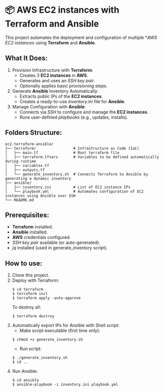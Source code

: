 # 📦 AWS EC2 instances with Terraform and Ansible
This project automates the deployment and configuration of multiple **AWS EC2 instances* using **Terraform** and **Ansible**.

## What It Does:
1. Provision Infrastructure with **Terraform**:
    - Creates 3 **EC2 instances** in **AWS**.
    - Generates and uses an *SSH key pair*.
    - Optionally applies basic provisioning steps.
2. Generate **Ansible** Inventory Automatically:
    - Extracts public IPs of the **EC2 instances**.
    - Creates a ready-to-use *inventory.ini* file for **Ansible**.
3. Manage Configuration with **Ansible**:
    - Connects via *SSH* to configure and manage the **EC2 instances**.
    - Runs user-defined *playbooks* (e.g., updates, installs).

## Folders Structure:
```
ec2-terraform-ansible/
├── terraform/                 # Infrastructure as Code (IaC)
│   ├── main.tf                # Root terraform file
│   ├── terraform.tfvars       # Variables to be defined automatically during runtime
│   ├── variables.tf
│   ├── outputs.tf
│   └── generate_inventory.sh  # Connects Terraform to Ansible by generating a dynamic inventory
├── ansible/
│   ├── inventory.ini          # List of EC2 instance IPs
│   └── playbook.yml           # Automates configuration of EC2 instances using Ansible over SSH
└── README.md
```

## Prerequisites:
* **Terraform** installed.
* **Ansible** installed.
* **AWS** credentials configured.
* *SSH key pair* available (or auto-generated).
* *jq* installed (used in generate_inventory script).

## How to use:
1. Clone this project.
2. Deploy with Terraform:
    ```
    $ cd terraform
    $ terraform init
    $ terraform apply -auto-approve
    ```
    To destroy all:
    ```
    $ terraform destroy
    ```
3. Automatically export IPs for Ansible with Shell script:
    - Make script executable (first time only):
    ```
    $ chmod +x generate_inventory.sh
    ```
    - Run script:
    ```
    $ ./generate_inventory.sh
    $ cd ..
    ```
4. Run Ansible:
    ```
    $ cd ansible
    $ ansible-playbook -i inventory.ini playbook.yml
    ```
